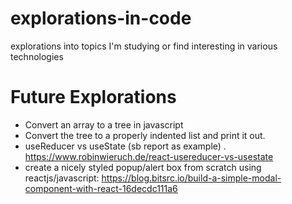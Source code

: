 # explorations-in-code
explorations into topics I'm studying or find interesting in various technologies

# Future Explorations
* Convert an array to a tree in javascript
* Convert the tree to a properly indented list and print it out.
* useReducer vs useState (sb report as example) . https://www.robinwieruch.de/react-usereducer-vs-usestate
* create a nicely styled popup/alert box from scratch using reactjs/javascript: https://blog.bitsrc.io/build-a-simple-modal-component-with-react-16decdc111a6
